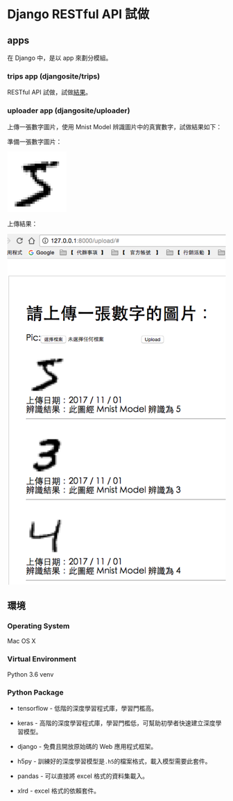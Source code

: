 # Django RESTful API 試做

## apps
在 Django 中，是以 app 來劃分模組。

### trips app (djangosite/trips)
RESTful API 試做，試做[結果](https://bobtai.pythonanywhere.com/)。

### uploader app (djangosite/uploader)
上傳一張數字圖片，使用 Mnist Model 辨識圖片中的真實數字，試做結果如下：

準備一張數字圖片：

![img](https://raw.githubusercontent.com/bobtai/django/master/images/5.png)

上傳結果：

![img](https://raw.githubusercontent.com/bobtai/django/master/images/uploader.png)

## 環境

### Operating System

Mac OS X

### Virtual Environment

Python 3.6 venv

### Python Package

* tensorflow - 低階的深度學習程式庫，學習門檻高。
* keras - 高階的深度學習程式庫，學習門檻低，可幫助初學者快速建立深度學習模型。
* django - 免費且開放原始碼的 Web 應用程式框架。
* h5py - 訓練好的深度學習模型是`.h5`的檔案格式，載入模型需要此套件。

* pandas - 可以直接將 excel 格式的資料集載入。
* xlrd - excel 格式的依賴套件。
